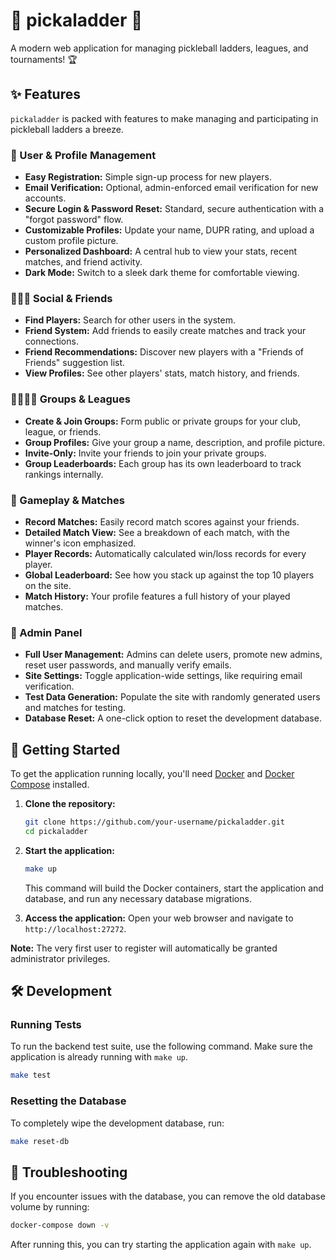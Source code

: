 # 🥒 pickaladder 🥇

A modern web application for managing pickleball ladders, leagues, and tournaments! 🏆

## ✨ Features

`pickaladder` is packed with features to make managing and participating in pickleball ladders a breeze.

### 👤 User & Profile Management
*   **Easy Registration:** Simple sign-up process for new players.
*   **Email Verification:** Optional, admin-enforced email verification for new accounts.
*   **Secure Login & Password Reset:** Standard, secure authentication with a "forgot password" flow.
*   **Customizable Profiles:** Update your name, DUPR rating, and upload a custom profile picture.
*   **Personalized Dashboard:** A central hub to view your stats, recent matches, and friend activity.
*   **Dark Mode:** Switch to a sleek dark theme for comfortable viewing.

### 🧑‍🤝‍🧑 Social & Friends
*   **Find Players:** Search for other users in the system.
*   **Friend System:** Add friends to easily create matches and track your connections.
*   **Friend Recommendations:** Discover new players with a "Friends of Friends" suggestion list.
*   **View Profiles:** See other players' stats, match history, and friends.

### 👨‍👩‍👧‍👦 Groups & Leagues
*   **Create & Join Groups:** Form public or private groups for your club, league, or friends.
*   **Group Profiles:** Give your group a name, description, and profile picture.
*   **Invite-Only:** Invite your friends to join your private groups.
*   **Group Leaderboards:** Each group has its own leaderboard to track rankings internally.

### 🏓 Gameplay & Matches
*   **Record Matches:** Easily record match scores against your friends.
*   **Detailed Match View:** See a breakdown of each match, with the winner's icon emphasized.
*   **Player Records:** Automatically calculated win/loss records for every player.
*   **Global Leaderboard:** See how you stack up against the top 10 players on the site.
*   **Match History:** Your profile features a full history of your played matches.

### 👑 Admin Panel
*   **Full User Management:** Admins can delete users, promote new admins, reset user passwords, and manually verify emails.
*   **Site Settings:** Toggle application-wide settings, like requiring email verification.
*   **Test Data Generation:** Populate the site with randomly generated users and matches for testing.
*   **Database Reset:** A one-click option to reset the development database.

## 🚀 Getting Started

To get the application running locally, you'll need [Docker](https://www.docker.com/) and [Docker Compose](https://docs.docker.com/compose/) installed.

1.  **Clone the repository:**
    ```bash
    git clone https://github.com/your-username/pickaladder.git
    cd pickaladder
    ```

2.  **Start the application:**
    ```bash
    make up
    ```
    This command will build the Docker containers, start the application and database, and run any necessary database migrations.

3.  **Access the application:**
    Open your web browser and navigate to `http://localhost:27272`.

**Note:** The very first user to register will automatically be granted administrator privileges.

## 🛠️ Development

### Running Tests
To run the backend test suite, use the following command. Make sure the application is already running with `make up`.
```bash
make test
```

### Resetting the Database
To completely wipe the development database, run:
```bash
make reset-db
```

## 🔧 Troubleshooting

If you encounter issues with the database, you can remove the old database volume by running:
```bash
docker-compose down -v
```
After running this, you can try starting the application again with `make up`.

